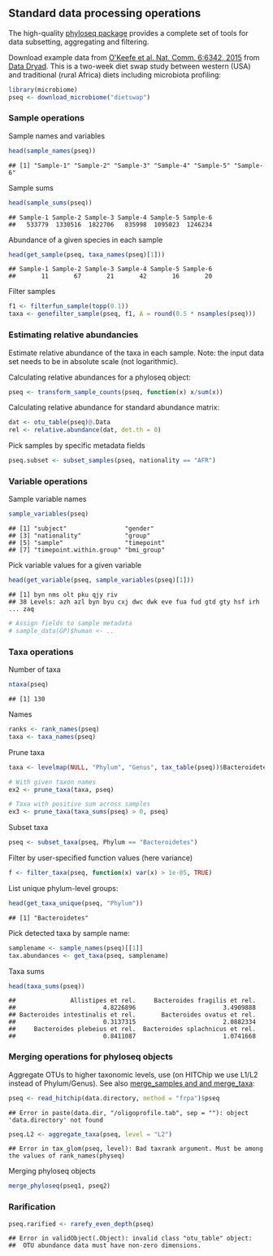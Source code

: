 ## Standard data processing operations

The high-quality [phyloseq package](http://joey711.github.io/phyloseq/) provides a complete set of tools for data subsetting, aggregating and filtering.

Download example data from [O'Keefe et al. Nat. Comm. 6:6342, 2015](http://dx.doi.org/10.1038/ncomms7342) from [Data Dryad](http://dx.doi.org/10.5061/dryad.1mn1n). This is a two-week diet swap study between western (USA) and traditional (rural Africa) diets including microbiota profiling:


```r
library(microbiome)
pseq <- download_microbiome("dietswap")
```


### Sample operations

Sample names and variables


```r
head(sample_names(pseq))
```

```
## [1] "Sample-1" "Sample-2" "Sample-3" "Sample-4" "Sample-5" "Sample-6"
```

Sample sums


```r
head(sample_sums(pseq))
```

```
## Sample-1 Sample-2 Sample-3 Sample-4 Sample-5 Sample-6 
##   533779  1330516  1822706   835998  1095023  1246234
```

Abundance of a given species in each sample


```r
head(get_sample(pseq, taxa_names(pseq)[1]))
```

```
## Sample-1 Sample-2 Sample-3 Sample-4 Sample-5 Sample-6 
##       11       67       21       42       16       20
```

Filter samples


```r
f1 <- filterfun_sample(topp(0.1))
taxa <- genefilter_sample(pseq, f1, A = round(0.5 * nsamples(pseq)))
```

### Estimating relative abundancies

Estimate relative abundance of the taxa in each sample. Note: the
input data set needs to be in absolute scale (not logarithmic).


Calculating relative abundances for a phyloseq object:


```r
pseq <- transform_sample_counts(pseq, function(x) x/sum(x))
```


Calculating relative abundance for standard abundance matrix:


```r
dat <- otu_table(pseq)@.Data
rel <- relative.abundance(dat, det.th = 0)
```


Pick samples by specific metadata fields


```r
pseq.subset <- subset_samples(pseq, nationality == "AFR")
```


### Variable operations

Sample variable names


```r
sample_variables(pseq)
```

```
## [1] "subject"                "gender"                
## [3] "nationality"            "group"                 
## [5] "sample"                 "timepoint"             
## [7] "timepoint.within.group" "bmi_group"
```

Pick variable values for a given variable


```r
head(get_variable(pseq, sample_variables(pseq)[1]))
```

```
## [1] byn nms olt pku qjy riv
## 38 Levels: azh azl byn byu cxj dwc dwk eve fua fud gtd gty hsf irh ... zaq
```

```r
# Assign fields to sample metadata
# sample_data(GP)$human <- ..
```

### Taxa operations


Number of taxa


```r
ntaxa(pseq)
```

```
## [1] 130
```


Names


```r
ranks <- rank_names(pseq)
taxa <- taxa_names(pseq)
```


Prune taxa


```r
taxa <- levelmap(NULL, "Phylum", "Genus", tax_table(pseq))$Bacteroidetes

# With given taxon names
ex2 <- prune_taxa(taxa, pseq)

# Taxa with positive sum across samples
ex3 <- prune_taxa(taxa_sums(pseq) > 0, pseq)
```

Subset taxa


```r
pseq <- subset_taxa(pseq, Phylum == "Bacteroidetes")
```


Filter by user-specified function values (here variance)


```r
f <- filter_taxa(pseq, function(x) var(x) > 1e-05, TRUE)
```


List unique phylum-level groups: 


```r
head(get_taxa_unique(pseq, "Phylum"))
```

```
## [1] "Bacteroidetes"
```

Pick detected taxa by sample name:


```r
samplename <- sample_names(pseq)[[1]]
tax.abundances <- get_taxa(pseq, samplename)
```


Taxa sums


```r
head(taxa_sums(pseq))
```

```
##               Allistipes et rel.     Bacteroides fragilis et rel. 
##                        4.8226896                        3.4909888 
## Bacteroides intestinalis et rel.       Bacteroides ovatus et rel. 
##                        0.3137315                        2.0882334 
##     Bacteroides plebeius et rel.  Bacteroides splachnicus et rel. 
##                        0.8411087                        1.0741668
```


### Merging operations for phyloseq objects


Aggregate OTUs to higher taxonomic levels, use (on HITChip we use L1/L2 instead of Phylum/Genus). See also [merge_samples and and merge_taxa](http://joey711.github.io/phyloseq/merge.html):


```r
pseq <- read_hitchip(data.directory, method = "frpa")$pseq
```

```
## Error in paste(data.dir, "/oligoprofile.tab", sep = ""): object 'data.directory' not found
```

```r
pseq.L2 <- aggregate_taxa(pseq, level = "L2")
```

```
## Error in tax_glom(pseq, level): Bad taxrank argument. Must be among the values of rank_names(physeq)
```

Merging phyloseq objects


```r
merge_phyloseq(pseq1, pseq2)
```


### Rarification


```r
pseq.rarified <- rarefy_even_depth(pseq)
```

```
## Error in validObject(.Object): invalid class "otu_table" object: 
##  OTU abundance data must have non-zero dimensions.
```


